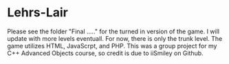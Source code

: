 # Lehrs-Lair
Please see the folder "Final ....." for the turned in version of the game. 
I will update with more levels eventuall. For now, there is only the trunk level. The game utilizes HTML, JavaScrpt, and PHP.
This was a group project for my C++ Advanced Objects course, so credit is due to iiSmiley on Github.
